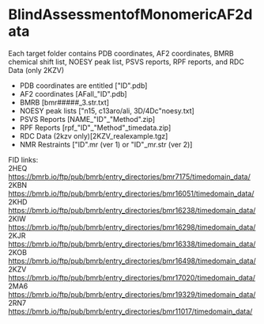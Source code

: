 # BlindAssessmentofMonomericAF2data
Each target folder contains PDB coordinates, AF2 coordinates, BMRB chemical shift list, NOESY peak list, PSVS reports, RPF reports, and RDC Data (only 2KZV)  
- PDB coordinates are entitled ["ID".pdb]  
- AF2 coordinates [AFall_"ID".pdb]  
- BMRB [bmr#####_3.str.txt]  
- NOESY peak lists ["n15, c13aro/ali, 3D/4Dc"noesy.txt]
- PSVS Reports [NAME_"ID"_"Method".zip]  
- RPF Reports [rpf_"ID"_"Method"_timedata.zip]  
- RDC Data (2kzv only)[2KZV_realexample.tgz]
- NMR Restraints ["ID".mr (ver 1) or "ID"_mr.str (ver 2)]
  
FID links:  
2HEQ https://bmrb.io/ftp/pub/bmrb/entry_directories/bmr7175/timedomain_data/  
2KBN https://bmrb.io/ftp/pub/bmrb/entry_directories/bmr16051/timedomain_data/  
2KHD https://bmrb.io/ftp/pub/bmrb/entry_directories/bmr16238/timedomain_data/  
2KIW https://bmrb.io/ftp/pub/bmrb/entry_directories/bmr16298/timedomain_data/  
2KJR https://bmrb.io/ftp/pub/bmrb/entry_directories/bmr16338/timedomain_data/  
2KOB https://bmrb.io/ftp/pub/bmrb/entry_directories/bmr16498/timedomain_data/  
2KZV https://bmrb.io/ftp/pub/bmrb/entry_directories/bmr17020/timedomain_data/  
2MA6 https://bmrb.io/ftp/pub/bmrb/entry_directories/bmr19329/timedomain_data/  
2RN7 https://bmrb.io/ftp/pub/bmrb/entry_directories/bmr11017/timedomain_data/  
